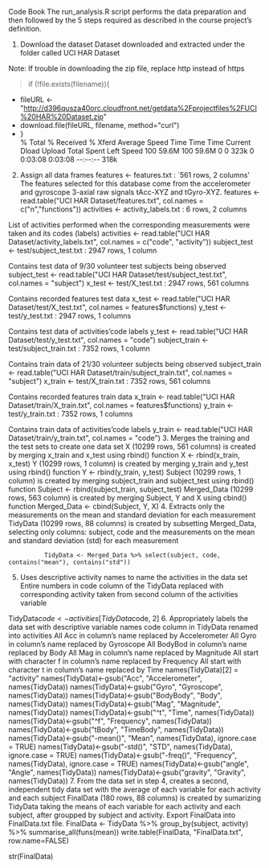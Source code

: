 Code Book
The run_analysis.R script performs the data preparation and then followed by the 5 steps required as described in the course project’s definition.

1. Download the dataset
Dataset downloaded and extracted under the folder called UCI HAR Dataset

Note: If trouble in downloading the zip file, replace http instead of https
> if (!file.exists(filename)){
+   fileURL <- "http://d396qusza40orc.cloudfront.net/getdata%2Fprojectfiles%2FUCI%20HAR%20Dataset.zip"
+   download.file(fileURL, filename, method="curl")
+ }  
% Total    % Received % Xferd  Average Speed   Time    Time     Time  Current
                                 Dload  Upload   Total   Spent    Left  Speed
100 59.6M  100 59.6M    0     0   323k      0  0:03:08  0:03:08 --:--:--  318k 
2. Assign all data frames
features <- features.txt : `561 rows, 2 columns' 
The features selected for this database come from the accelerometer and gyroscope 3-axial raw signals tAcc-XYZ and tGyro-XYZ.
             features <- read.table("UCI HAR Dataset/features.txt", col.names = c("n","functions"))
activities <- activity_labels.txt : 6 rows, 2 columns 

List of activities performed when the corresponding measurements were taken and its codes (labels)
             activities <- read.table("UCI HAR Dataset/activity_labels.txt", col.names = c("code", "activity"))
subject_test <- test/subject_test.txt : 2947 rows, 1 column 

Contains test data of 9/30 volunteer test subjects being observed
             subject_test <- read.table("UCI HAR Dataset/test/subject_test.txt", col.names = "subject")
x_test <- test/X_test.txt : 2947 rows, 561 columns 

Contains recorded features test data
              x_test <- read.table("UCI HAR Dataset/test/X_test.txt", col.names = features$functions)
y_test <- test/y_test.txt : 2947 rows, 1 columns 

Contains test data of activities’code labels
              y_test <- read.table("UCI HAR Dataset/test/y_test.txt", col.names = "code")
subject_train <- test/subject_train.txt : 7352 rows, 1 column 

Contains train data of 21/30 volunteer subjects being observed
              subject_train <- read.table("UCI HAR Dataset/train/subject_train.txt", col.names = "subject")
x_train <- test/X_train.txt : 7352 rows, 561 columns 

Contains recorded features train data
              x_train <- read.table("UCI HAR Dataset/train/X_train.txt", col.names = features$functions)
y_train <- test/y_train.txt : 7352 rows, 1 columns 

Contains train data of activities’code labels
              y_train <- read.table("UCI HAR Dataset/train/y_train.txt", col.names = "code")
3. Merges the training and the test sets to create one data set
X (10299 rows, 561 columns) is created by merging x_train and x_test using rbind() function
                                     X <- rbind(x_train, x_test)
Y (10299 rows, 1 column) is created by merging y_train and y_test using rbind() function
                                      Y <- rbind(y_train, y_test)
Subject (10299 rows, 1 column) is created by merging subject_train and subject_test using rbind() function
                             Subject <- rbind(subject_train, subject_test)
Merged_Data (10299 rows, 563 column) is created by merging Subject, Y and X using cbind() function
                                  Merged_Data <- cbind(Subject, Y, X)
4. Extracts only the measurements on the mean and standard deviation for each measurement
TidyData (10299 rows, 88 columns) is created by subsetting Merged_Data, selecting only columns: subject, code and the measurements on the mean and standard deviation (std) for each measurement

              TidyData <- Merged_Data %>% select(subject, code, contains("mean"), contains("std"))
5. Uses descriptive activity names to name the activities in the data set
Entire numbers in code column of the TidyData replaced with corresponding activity taken from second column of the activities variable

TidyData$code <- activities[TidyData$code, 2]
6. Appropriately labels the data set with descriptive variable names
code column in TidyData renamed into activities
All Acc in column’s name replaced by Accelerometer
All Gyro in column’s name replaced by Gyroscope
All BodyBod in column’s name replaced by Body
All Mag in column’s name replaced by Magnitude
All start with character f in column’s name replaced by Frequency
All start with character t in column’s name replaced by Time
        names(TidyData)[2] = "activity"
        names(TidyData)<-gsub("Acc", "Accelerometer", names(TidyData))
        names(TidyData)<-gsub("Gyro", "Gyroscope", names(TidyData))
        names(TidyData)<-gsub("BodyBody", "Body", names(TidyData))
        names(TidyData)<-gsub("Mag", "Magnitude", names(TidyData))
        names(TidyData)<-gsub("^t", "Time", names(TidyData))
        names(TidyData)<-gsub("^f", "Frequency", names(TidyData))
        names(TidyData)<-gsub("tBody", "TimeBody", names(TidyData))
        names(TidyData)<-gsub("-mean()", "Mean", names(TidyData), ignore.case = TRUE)
        names(TidyData)<-gsub("-std()", "STD", names(TidyData), ignore.case = TRUE)
        names(TidyData)<-gsub("-freq()", "Frequency", names(TidyData), ignore.case = TRUE)
        names(TidyData)<-gsub("angle", "Angle", names(TidyData))
        names(TidyData)<-gsub("gravity", "Gravity", names(TidyData))
7. From the data set in step 4, creates a second, independent tidy data set with the average of each variable for each activity and each subject
FinalData (180 rows, 88 columns) is created by sumarizing TidyData taking the means of each variable for each activity and each subject, after groupped by subject and activity.
Export FinalData into FinalData.txt file.
FinalData <- TidyData %>%
  group_by(subject, activity) %>%
  summarise_all(funs(mean))
write.table(FinalData, "FinalData.txt", row.name=FALSE)

str(FinalData)
